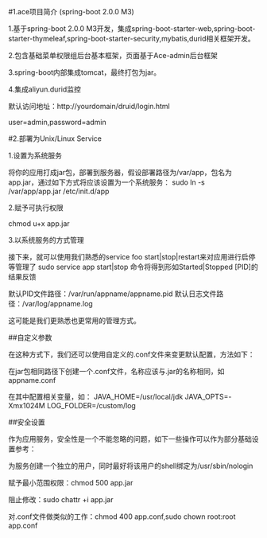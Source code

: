 #1.ace项目简介 (spring-boot 2.0.0 M3)

1.基于spring-boot 2.0.0 M3开发，集成spring-boot-starter-web,spring-boot-starter-thymeleaf,spring-boot-starter-security,mybatis,durid相关框架开发。

2.包含基础菜单权限组后台基本框架，页面基于Ace-admin后台框架

3.spring-boot内部集成tomcat，最终打包为jar。

4.集成aliyun.durid监控

默认访问地址：http://yourdomain/druid/login.html

user=admin,password=admin

#2.部署为Unix/Linux Service

1.设置为系统服务

将你的应用打成jar包，部署到服务器，假设部署路径为/var/app，包名为app.jar，通过如下方式将应该设置为一个系统服务：
sudo ln -s /var/app/app.jar /etc/init.d/app

2.赋予可执行权限

chmod u+x app.jar

3.以系统服务的方式管理

接下来，就可以使用我们熟悉的service foo start|stop|restart来对应用进行启停等管理了
sudo service app start|stop
命令将得到形如Started|Stopped [PID]的结果反馈

默认PID文件路径：/var/run/appname/appname.pid
默认日志文件路径：/var/log/appname.log

这可能是我们更熟悉也更常用的管理方式。

##自定义参数

在这种方式下，我们还可以使用自定义的.conf文件来变更默认配置，方法如下：

在jar包相同路径下创建一个.conf文件，名称应该与.jar的名称相同，如appname.conf

在其中配置相关变量，如：
JAVA_HOME=/usr/local/jdk
JAVA_OPTS=-Xmx1024M
LOG_FOLDER=/custom/log

##安全设置

作为应用服务，安全性是一个不能忽略的问题，如下一些操作可以作为部分基础设置参考：

为服务创建一个独立的用户，同时最好将该用户的shell绑定为/usr/sbin/nologin

赋予最小范围权限：chmod 500 app.jar

阻止修改：sudo chattr +i app.jar

对.conf文件做类似的工作：chmod 400 app.conf,sudo chown root:root app.conf

